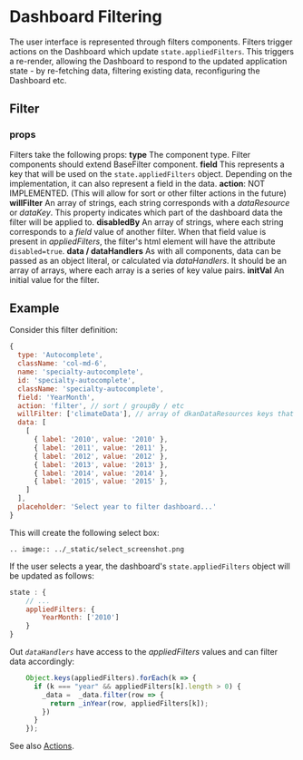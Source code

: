 # Dashboard Filtering
The user interface is represented through filters components. Filters trigger actions on the Dashboard which update `state.appliedFilters`. This triggers a re-render, allowing the Dashboard to respond to the updated application state - by re-fetching data, filtering existing data, reconfiguring the Dashboard etc.

## Filter 

### props
Filters take the following props:
**type** The component type. Filter components should extend BaseFilter component.
**field** This represents a key that will be used on the `state.appliedFilters` object. Depending on the implementation, it can also represent a field in the data.
**action**: NOT IMPLEMENTED. (This will allow for sort or other filter actions in the future)
**willFilter** An array of strings, each string corresponds with a *dataResource* or *dataKey*. This property indicates which part of the dashboard data the filter will be applied to.
**disabledBy** An array of strings, where each string corresponds to a *field* value of another filter. When that field value is present in *appliedFilters*, the filter's html element will have the attribute `disabled=true`.
**data / dataHandlers** As with all components, data can be passed as an object literal, or calculated via *dataHandlers*. It should be an array of arrays, where each array is a series of key value pairs.
**initVal** An initial value for the filter.

## Example
Consider this filter definition:
```javascript
{
  type: 'Autocomplete',
  className: 'col-md-6',
  name: 'specialty-autocomplete',
  id: 'specialty-autocomplete',
  className: 'specialty-autocomplete',
  field: 'YearMonth',
  action: 'filter', // sort / groupBy / etc
  willFilter: ['climateData'], // array of dkanDataResources keys that filters affect 
  data: [
    [
      { label: '2010', value: '2010' },
      { label: '2011', value: '2011' },
      { label: '2012', value: '2012' },
      { label: '2013', value: '2013' },
      { label: '2014', value: '2014' },
      { label: '2015', value: '2015' },
    ]
  ],
  placeholder: 'Select year to filter dashboard...'
}
```

This will create the following select box:
```eval_rst
.. image:: ../_static/select_screenshot.png
```

If the user selects a year, the dashboard's `state.appliedFilters` object will be updated as follows:

```javascript
state : {
    // ...
    appliedFilters: {
        YearMonth: ['2010']
    }
}
```

Out *`dataHandlers`* have access to the *appliedFilters* values and can filter data accordingly:

```javascript
    Object.keys(appliedFilters).forEach(k => {
      if (k === "year" && appliedFilters[k].length > 0) {
        _data =  _data.filter(row => {
          return _inYear(row, appliedFilters[k]);  
        })
      }
    });
```

See also [Actions](./actions.md).
